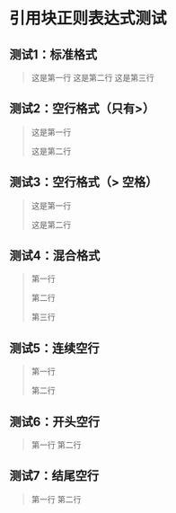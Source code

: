 # 引用块正则表达式测试

## 测试1：标准格式

> 这是第一行
> 这是第二行
> 这是第三行

## 测试2：空行格式（只有>）

> 这是第一行
>
> 这是第二行

## 测试3：空行格式（> 空格）

> 这是第一行
> 
> 这是第二行

## 测试4：混合格式

> 第一行
>
> 第二行
> 
> 第三行

## 测试5：连续空行

> 第一行
>
>
> 第二行

## 测试6：开头空行

>
> 第一行
> 第二行

## 测试7：结尾空行

> 第一行
> 第二行
>

